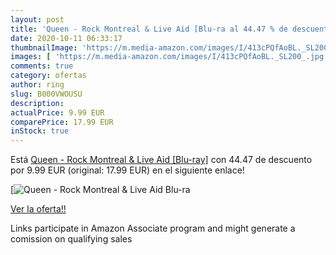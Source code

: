 ```yaml
---
layout: post
title: 'Queen - Rock Montreal & Live Aid [Blu-ra al 44.47 % de descuento'
date: 2020-10-11 06:33:17
thumbnailImage: 'https://m.media-amazon.com/images/I/413cPQfAoBL._SL200_.jpg'
images: [ 'https://m.media-amazon.com/images/I/413cPQfAoBL._SL200_.jpg' ]
comments: true
category: ofertas
author: ring
slug: B000VWOUSU
description:
actualPrice: 9.99 EUR
comparePrice: 17.99 EUR
inStock: true
---
```


Está [Queen - Rock Montreal & Live Aid [Blu-ray]](https://www.amazon.fr/dp/B000VWOUSU/?tag=tolees0d-21) con 44.47 de descuento por 9.99 EUR (original: 17.99 EUR) en el siguiente enlace!

[![Queen - Rock Montreal & Live Aid [Blu-ra](https://m.media-amazon.com/images/I/413cPQfAoBL._SL200_.jpg)](https://www.amazon.fr/dp/B000VWOUSU/?tag=tolees0d-21)

[Ver la oferta!!](https://www.amazon.fr/dp/B000VWOUSU/?tag=tolees0d-21)

Links participate in Amazon Associate program and might generate a comission on qualifying sales


